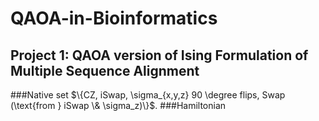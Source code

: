 # QAOA-in-Bioinformatics

## Project 1: QAOA version of Ising Formulation of Multiple Sequence Alignment
###Native set
$\{CZ, iSwap, \sigma_{x,y,z} 90 \degree flips, Swap (\text{from  } iSwap \& \sigma_z)\}$.
###Hamiltonian
